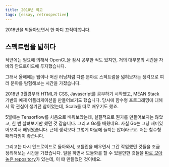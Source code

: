 ```yaml
---
title: 2018년 회고
tags: [essay, retrospective]
---
```


2018년을 되돌아보면서 한 마디 끄적여봅니다.

## 스펙트럼을 넓히다

작년에는 필요에 의해서 OpenGL을 잠시 공부한 적도 있지만, 거의 대부분의 시간을 자바와 안드로이드에 투자했습니다.

그래서 올해에는 웹이나 머신 러닝처럼 다른 분야로 스펙트럼을 넓혀보자는 생각으로 여러 분야를 탐험해보는 시간을 가졌습니다.

2018년 3월경부터 HTML과 CSS, Javascript를 공부하기 시작했고, MEAN Stack 기반의 예제 어플리케이션을 만들어보기도 했습니다.
당시에 함수형 프로그래밍에 대해서 막 관심이 생기던 참이었는데, Scala를 따로 배우기도 했죠.

5월에는 Tensorflow를 처음으로 배워보았는데, 실질적으로 뭔가를 만들어보지는 않았고, 한 번 살펴보기만 했던 것 같습니다.
그리고 Go를 배웠네요. 사실 Go는 그냥 재미있어보여서 배워봤습니다. 근데 생각보다 그렇게 마음에 들지는 않더라구요. 저는 함수형 패러다임이 좋습니다.

그리고는 다시 안드로이드로 돌아와서, 코틀린을 배우면서 그간 작업했던 것들을 조금 정리해보는 시간을 가졌습니다.
일을 하면서 모듈화를 할 수 있을만한 것들을 [따로 모아놓은 repository](https://github.com/soldier4443/android-experiment)가 있는데, 이 떄 만들었던 것이네요.